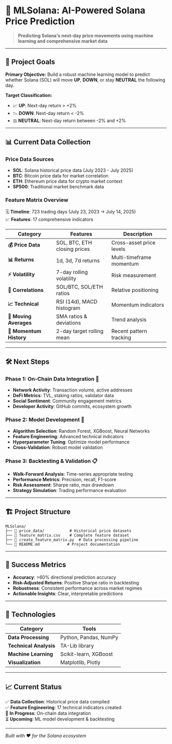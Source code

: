 # 🚀 MLSolana: AI-Powered Solana Price Prediction

> **Predicting Solana's next-day price movements using machine learning and comprehensive market data**

---

## 🎯 Project Goals

**Primary Objective:** Build a robust machine learning model to predict whether Solana (SOL) will move **UP**, **DOWN**, or stay **NEUTRAL** the following day.

**Target Classification:**
- 📈 **UP**: Next-day return > +2%
- 📉 **DOWN**: Next-day return < -2%  
- ⚖️ **NEUTRAL**: Next-day return between -2% and +2%

---

## 📊 Current Data Collection

### **Price Data Sources**
- **SOL**: Solana historical price data (July 2023 - July 2025)
- **BTC**: Bitcoin price data for market correlation
- **ETH**: Ethereum price data for crypto market context
- **SP500**: Traditional market benchmark data

### **Feature Matrix Overview**
🗓️ **Timeline**: 723 trading days (July 23, 2023 → July 14, 2025)  
📈 **Features**: 17 comprehensive indicators

| **Category** | **Features** | **Description** |
|--------------|-------------|-----------------|
| **💰 Price Data** | SOL, BTC, ETH closing prices | Cross-asset price levels |
| **📊 Returns** | 1d, 3d, 7d returns | Multi-timeframe momentum |
| **⚡ Volatility** | 7-day rolling volatility | Risk measurement |
| **🔗 Correlations** | SOL/BTC, SOL/ETH ratios | Relative positioning |
| **📈 Technical** | RSI (14d), MACD histogram | Momentum indicators |
| **🎯 Moving Averages** | SMA ratios & deviations | Trend analysis |
| **🔄 Momentum History** | 2-day target rolling mean | Recent pattern tracking |

---

## 🛠️ Next Steps

### **Phase 1: On-Chain Data Integration** 🔗
- **Network Activity**: Transaction volume, active addresses
- **DeFi Metrics**: TVL, staking ratios, validator data  
- **Social Sentiment**: Community engagement metrics
- **Developer Activity**: GitHub commits, ecosystem growth

### **Phase 2: Model Development** 🤖
- **Algorithm Selection**: Random Forest, XGBoost, Neural Networks
- **Feature Engineering**: Advanced technical indicators
- **Hyperparameter Tuning**: Optimize model performance
- **Cross-Validation**: Robust model validation

### **Phase 3: Backtesting & Validation** 📋
- **Walk-Forward Analysis**: Time-series appropriate testing
- **Performance Metrics**: Precision, recall, F1-score
- **Risk Assessment**: Sharpe ratio, max drawdown
- **Strategy Simulation**: Trading performance evaluation

---

## 🏗️ Project Structure

```
MLSolana/
├── 📁 price_data/           # Historical price datasets
├── 📄 feature_matrix.csv    # Complete feature dataset
├── 🐍 create_feature_matrix.py  # Data processing pipeline
└── 📖 README.md            # Project documentation
```

---

## 🎯 Success Metrics

- **Accuracy**: >60% directional prediction accuracy
- **Risk-Adjusted Returns**: Positive Sharpe ratio in backtesting  
- **Robustness**: Consistent performance across market regimes
- **Actionable Insights**: Clear, interpretable predictions

---

## 🔧 Technologies

| **Category** | **Tools** |
|--------------|-----------|
| **Data Processing** | Python, Pandas, NumPy |
| **Technical Analysis** | TA-Lib library |
| **Machine Learning** | Scikit-learn, XGBoost |
| **Visualization** | Matplotlib, Plotly |

---

## 📈 Current Status

✅ **Data Collection**: Historical price data compiled  
✅ **Feature Engineering**: 17 technical indicators created  
🔄 **In Progress**: On-chain data integration  
⏳ **Upcoming**: ML model development & backtesting

---

*Built with ❤️ for the Solana ecosystem*
